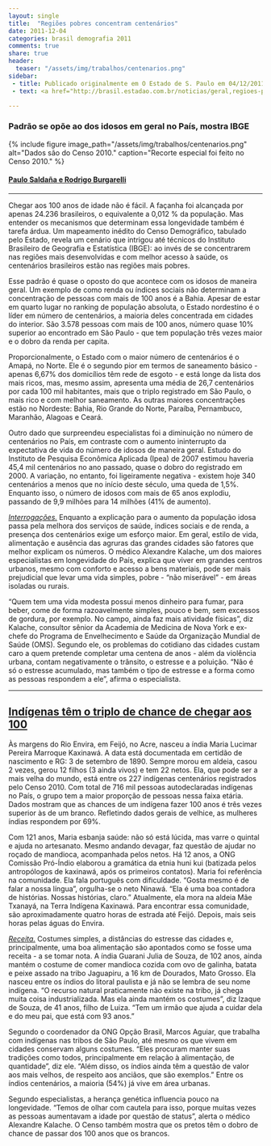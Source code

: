 ```yaml
---
layout: single
title:  "Regiões pobres concentram centenários"
date: 2011-12-04 
categories: brasil demografia 2011
comments: true
share: true
header:
  teaser: "/assets/img/trabalhos/centenarios.png"
sidebar:
 - title: Publicado originalmente em O Estado de S. Paulo em 04/12/2011
 - text: <a href="http://brasil.estadao.com.br/noticias/geral,regioes-pobres-concentram-centenarios,806310">Ver o original</a>

---
```


<h3>Padrão se opõe ao dos idosos em geral no País, mostra IBGE</h3>

{% include figure image_path="/assets/img/trabalhos/centenarios.png" alt="Dados são do Censo 2010." caption="Recorte especial foi feito no Censo 2010." %}

<h4><u>Paulo Saldaña e Rodrigo Burgarelli</u></h4>
<hr>
<p>Chegar aos 100 anos de idade não é fácil. A façanha foi alcançada por apenas 24.236 brasileiros, o equivalente a 0,012 % da população. Mas entender os mecanismos que determinam essa longevidade também é tarefa árdua. Um mapeamento inédito do Censo Demográfico, tabulado pelo Estado, revela um cenário que intrigou até técnicos do Instituto Brasileiro de Geografia e Estatística (IBGE): ao invés de se concentrarem nas regiões mais desenvolvidas e com melhor acesso à saúde, os centenários brasileiros estão nas regiões mais pobres.</p>
<p>Esse padrão é quase o oposto do que acontece com os idosos de maneira geral. Um exemplo de como renda ou índices sociais não determinam a concentração de pessoas com mais de 100 anos é a Bahia. Apesar de estar em quarto lugar no ranking de população absoluta, o Estado nordestino é o líder em número de centenários, a maioria deles concentrada em cidades do interior. São 3.578 pessoas com mais de 100 anos, número quase 10% superior ao encontrado em São Paulo - que tem população três vezes maior e o dobro da renda per capita.</p>
<p>Proporcionalmente, o Estado com o maior número de centenários é o Amapá, no Norte. Ele é o segundo pior em termos de saneamento básico - apenas 6,67% dos domicílios têm rede de esgoto - e está longe da lista dos mais ricos, mas, mesmo assim, apresenta uma média de 26,7 centenários por cada 100 mil habitantes, mais que o triplo registrado em São Paulo, o mais rico e com melhor saneamento. As outras maiores concentrações estão no Nordeste: Bahia, Rio Grande do Norte, Paraíba, Pernambuco, Maranhão, Alagoas e Ceará.</p>
<p>Outro dado que surpreendeu especialistas foi a diminuição no número de centenários no País, em contraste com o aumento ininterrupto da expectativa de vida do número de idosos de maneira geral. Estudo do Instituto de Pesquisa Econômica Aplicada (Ipea) de 2007 estimou haveria 45,4 mil centenários no ano passado, quase o dobro do registrado em 2000. A variação, no entanto, foi ligeiramente negativa - existem hoje 340 centenários a menos que no início deste século, uma queda de 1,5%. Enquanto isso, o número de idosos com mais de 65 anos explodiu, passando de 9,9 milhões para 14 milhões (41% de aumento).</p>
<p><i><u>Interrogações.</u></i> Enquanto a explicação para o aumento da população idosa passa pela melhora dos serviços de saúde, índices sociais e de renda, a presença dos centenários exige um esforço maior. Em geral, estilo de vida, alimentação e ausência das agruras das grandes cidades são fatores que melhor explicam os números. O médico Alexandre Kalache, um dos maiores especialistas em longevidade do País, explica que viver em grandes centros urbanos, mesmo com conforto e acesso a bens materiais, pode ser mais prejudicial que levar uma vida simples, pobre - “não miserável” - em áreas isoladas ou rurais.</p>
<p>“Quem tem uma vida modesta possui menos dinheiro para fumar, para beber, come de forma razoavelmente simples, pouco e bem, sem excessos de gordura, por exemplo. No campo, ainda faz mais atividade físicas”, diz Kalache, consultor sênior da Academia de Medicina de Nova York e ex-chefe do Programa de Envelhecimento e Saúde da Organização Mundial de Saúde (OMS).
Segundo ele, os problemas do cotidiano das cidades custam caro a quem pretende completar uma centena de anos - além da violência urbana, contam negativamente o trânsito, o estresse e a poluição. “Não é só o estresse acumulado, mas também o tipo de estresse e a forma como as pessoas respondem a ele”, afirma o especialista.</p>
<hr>
<h2><a href="http://ciencia.estadao.com.br/noticias/geral,indigenas-tem-o-triplo-de-chance-de-chegar-aos-100,806317">Indígenas têm o triplo de chance de chegar aos 100</a></h2>
<p>Às margens do Rio Envira, em Feijó, no Acre, nasceu a índia Maria Lucimar Pereira Marroque Kaxinawá. A data está documentada em certidão de nascimento e RG: 3 de setembro de 1890. Sempre morou em aldeia, casou 2 vezes, gerou 12 filhos (3 ainda vivos) e tem 22 netos. Ela, que pode ser a mais velha do mundo, está entre os 227 indígenas centenários registrados pelo Censo 2010. Com total de 716 mil pessoas autodeclaradas indígenas no País, o grupo tem a maior proporção de pessoas nessa faixa etária. Dados mostram que as chances de um indígena fazer 100 anos é três vezes superior às de um branco. Refletindo dados gerais de velhice, as mulheres índias respondem por 69%.</p>
<p>Com 121 anos, Maria esbanja saúde: não só está lúcida, mas varre o quintal e ajuda no artesanato. Mesmo andando devagar, faz questão de ajudar no roçado de mandioca, acompanhada pelos netos. Há 12 anos, a ONG Comissão Pró-Índio elaborou a gramática da etnia huni kui (batizada pelos antropólogos de kaxinawá, após os primeiros contatos). Maria foi referência na comunidade. Ela fala português com dificuldade. “Gosta mesmo é de falar a nossa língua”, orgulha-se o neto Ninawá. “Ela é uma boa contadora de histórias. Nossas histórias, claro.” Atualmente, ela mora na aldeia Mâe Txanayá, na Terra Indígena Kaxinawá. Para encontrar essa comunidade, são aproximadamente quatro horas de estrada até Feijó. Depois, mais seis horas pelas águas do Envira.</p>
<p><i><u>Receita.</u></i> Costumes simples, a distâncias do estresse das cidades e, principalmente, uma boa alimentação são apontados como se fosse uma receita - a se tomar nota. A índia Guarani Julia de Souza, de 102 anos, ainda mantém o costume de comer mandioca cozida com ovo de galinha, batata e peixe assado na tribo Jaguapiru, a 16 km de Dourados, Mato Grosso. Ela nasceu entre os índios do litoral paulista e já não se lembra de seu nome indígena. “O recurso natural praticamente não existe na tribo, já chega muita coisa industrializada. Mas ela ainda mantém os costumes”, diz Izaque de Souza, de 41 anos, filho de Luiza. “Tem um irmão que ajuda a cuidar dela e do meu pai, que está com 93 anos.”</p>
<p>Segundo o coordenador da ONG Opção Brasil, Marcos Aguiar, que trabalha com indígenas nas tribos de São Paulo, até mesmo os que vivem em cidades conservam alguns costumes. “Eles procuram manter suas tradições como todos, principalmente em relação à alimentação, de quantidade”, diz ele. “Além disso, os índios ainda têm a questão de valor aos mais velhos, de respeito aos anciãos, que são exemplos.” Entre os índios centenários, a maioria (54%) já vive em área urbanas.</p>
<p>Segundo especialistas, a herança genética influencia pouco na longevidade. “Temos de olhar com cautela para isso, porque muitas vezes as pessoas aumentavam a idade por questão de status”, alerta o médico Alexandre Kalache. O Censo também mostra que os pretos têm o dobro de chance de passar dos 100 anos que os brancos.</p>

